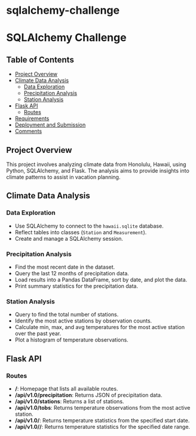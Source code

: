 # sqlalchemy-challenge
# SQLAlchemy Challenge

## Table of Contents
- [Project Overview](#project-overview)
- [Climate Data Analysis](#climate-data-analysis)
  - [Data Exploration](#data-exploration)
  - [Precipitation Analysis](#precipitation-analysis)
  - [Station Analysis](#station-analysis)
- [Flask API](#flask-api)
  - [Routes](#routes)
- [Requirements](#requirements)
- [Deployment and Submission](#deployment-and-submission)
- [Comments](#comments)

## Project Overview
This project involves analyzing climate data from Honolulu, Hawaii, using Python, SQLAlchemy, and Flask. The analysis aims to provide insights into climate patterns to assist in vacation planning.

## Climate Data Analysis

### Data Exploration
- Use SQLAlchemy to connect to the `hawaii.sqlite` database.
- Reflect tables into classes (`Station` and `Measurement`).
- Create and manage a SQLAlchemy session.

### Precipitation Analysis
- Find the most recent date in the dataset.
- Query the last 12 months of precipitation data.
- Load results into a Pandas DataFrame, sort by date, and plot the data.
- Print summary statistics for the precipitation data.

### Station Analysis
- Query to find the total number of stations.
- Identify the most active stations by observation counts.
- Calculate min, max, and avg temperatures for the most active station over the past year.
- Plot a histogram of temperature observations.

## Flask API

### Routes
- **/**: Homepage that lists all available routes.
- **/api/v1.0/precipitation**: Returns JSON of precipitation data.
- **/api/v1.0/stations**: Returns a list of stations.
- **/api/v1.0/tobs**: Returns temperature observations from the most active station.
- **/api/v1.0/<start>**: Returns temperature statistics from the specified start date.
- **/api/v1.0/<start>/<end>**: Returns temperature statistics for the specified date range.

